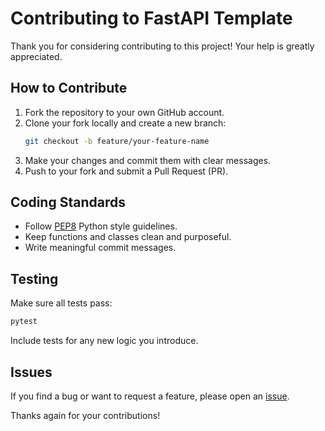 # Contributing to FastAPI Template

Thank you for considering contributing to this project! Your help is greatly appreciated.

## How to Contribute

1. Fork the repository to your own GitHub account.
2. Clone your fork locally and create a new branch:
   ```bash
   git checkout -b feature/your-feature-name
   ```
3. Make your changes and commit them with clear messages.
4. Push to your fork and submit a Pull Request (PR).

## Coding Standards

- Follow [PEP8](https://peps.python.org/pep-0008/) Python style guidelines.
- Keep functions and classes clean and purposeful.
- Write meaningful commit messages.

## Testing

Make sure all tests pass:
```bash
pytest
```

Include tests for any new logic you introduce.

## Issues

If you find a bug or want to request a feature, please open an [issue](https://github.com/muhammed-mazen/fastapi-template/issues).

Thanks again for your contributions!
